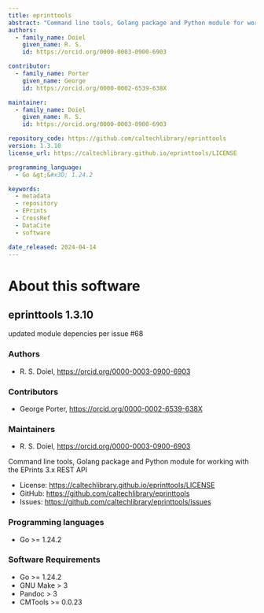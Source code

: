 ```yaml
---
title: eprinttools
abstract: "Command line tools, Golang package and Python module for working with the EPrints 3.x REST API"
authors:
  - family_name: Doiel
    given_name: R. S.
    id: https://orcid.org/0000-0003-0900-6903

contributor:
  - family_name: Porter
    given_name: George
    id: https://orcid.org/0000-0002-6539-638X

maintainer:
  - family_name: Doiel
    given_name: R. S.
    id: https://orcid.org/0000-0003-0900-6903

repository_code: https://github.com/caltechlibrary/eprinttools
version: 1.3.10
license_url: https://caltechlibrary.github.io/eprinttools/LICENSE

programming_language:
  - Go &gt;&#x3D; 1.24.2

keywords:
  - metadata
  - repository
  - EPrints
  - CrossRef
  - DataCite
  - software

date_released: 2024-04-14
---
```


About this software
===================

## eprinttools 1.3.10

updated module depencies per issue #68

### Authors

- R. S. Doiel, <https://orcid.org/0000-0003-0900-6903>


### Contributors

- George Porter, <https://orcid.org/0000-0002-6539-638X>


### Maintainers

- R. S. Doiel, <https://orcid.org/0000-0003-0900-6903>


Command line tools, Golang package and Python module for working with the EPrints 3.x REST API

- License: <https://caltechlibrary.github.io/eprinttools/LICENSE>
- GitHub: <https://github.com/caltechlibrary/eprinttools>
- Issues: <https://github.com/caltechlibrary/eprinttools/issues>

### Programming languages

- Go &gt;&#x3D; 1.24.2




### Software Requirements

- Go &gt;&#x3D; 1.24.2
- GNU Make &gt; 3
- Pandoc &gt; 3
- CMTools &gt;&#x3D; 0.0.23

